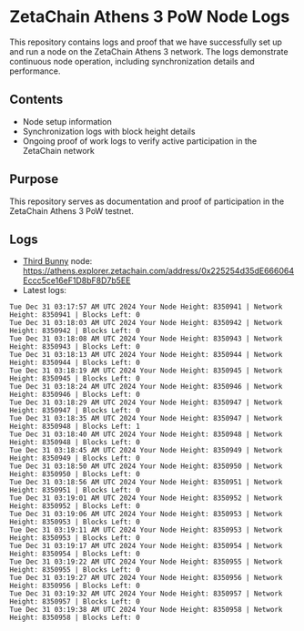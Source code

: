 # ZetaChain Athens 3 PoW Node Logs
This repository contains logs and proof that we have successfully set up and run a node on the ZetaChain Athens 3 network. The logs demonstrate continuous node operation, including synchronization details and performance.

## Contents
- Node setup information
- Synchronization logs with block height details
- Ongoing proof of work logs to verify active participation in the ZetaChain network

## Purpose
This repository serves as documentation and proof of participation in the ZetaChain Athens 3 PoW testnet.

## Logs

- [Third Bunny](https://thirdbunny.xyz/) node: https://athens.explorer.zetachain.com/address/0x225254d35dE666064Eccc5ce16eF1D8bF8D7b5EE
- Latest logs:
```
Tue Dec 31 03:17:57 AM UTC 2024 Your Node Height: 8350941 | Network Height: 8350941 | Blocks Left: 0
Tue Dec 31 03:18:03 AM UTC 2024 Your Node Height: 8350942 | Network Height: 8350942 | Blocks Left: 0
Tue Dec 31 03:18:08 AM UTC 2024 Your Node Height: 8350943 | Network Height: 8350943 | Blocks Left: 0
Tue Dec 31 03:18:13 AM UTC 2024 Your Node Height: 8350944 | Network Height: 8350944 | Blocks Left: 0
Tue Dec 31 03:18:19 AM UTC 2024 Your Node Height: 8350945 | Network Height: 8350945 | Blocks Left: 0
Tue Dec 31 03:18:24 AM UTC 2024 Your Node Height: 8350946 | Network Height: 8350946 | Blocks Left: 0
Tue Dec 31 03:18:29 AM UTC 2024 Your Node Height: 8350947 | Network Height: 8350947 | Blocks Left: 0
Tue Dec 31 03:18:35 AM UTC 2024 Your Node Height: 8350947 | Network Height: 8350948 | Blocks Left: 1
Tue Dec 31 03:18:40 AM UTC 2024 Your Node Height: 8350948 | Network Height: 8350948 | Blocks Left: 0
Tue Dec 31 03:18:45 AM UTC 2024 Your Node Height: 8350949 | Network Height: 8350949 | Blocks Left: 0
Tue Dec 31 03:18:50 AM UTC 2024 Your Node Height: 8350950 | Network Height: 8350950 | Blocks Left: 0
Tue Dec 31 03:18:56 AM UTC 2024 Your Node Height: 8350951 | Network Height: 8350951 | Blocks Left: 0
Tue Dec 31 03:19:01 AM UTC 2024 Your Node Height: 8350952 | Network Height: 8350952 | Blocks Left: 0
Tue Dec 31 03:19:06 AM UTC 2024 Your Node Height: 8350953 | Network Height: 8350953 | Blocks Left: 0
Tue Dec 31 03:19:11 AM UTC 2024 Your Node Height: 8350953 | Network Height: 8350953 | Blocks Left: 0
Tue Dec 31 03:19:17 AM UTC 2024 Your Node Height: 8350954 | Network Height: 8350954 | Blocks Left: 0
Tue Dec 31 03:19:22 AM UTC 2024 Your Node Height: 8350955 | Network Height: 8350955 | Blocks Left: 0
Tue Dec 31 03:19:27 AM UTC 2024 Your Node Height: 8350956 | Network Height: 8350956 | Blocks Left: 0
Tue Dec 31 03:19:32 AM UTC 2024 Your Node Height: 8350957 | Network Height: 8350957 | Blocks Left: 0
Tue Dec 31 03:19:38 AM UTC 2024 Your Node Height: 8350958 | Network Height: 8350958 | Blocks Left: 0
```
